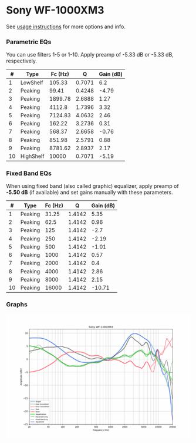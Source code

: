 # Sony WF-1000XM3
See [usage instructions](https://github.com/jaakkopasanen/AutoEq#usage) for more options and info.

### Parametric EQs
You can use filters 1-5 or 1-10. Apply preamp of -5.33 dB or -5.33 dB, respectively.

|   # | Type      |   Fc (Hz) |      Q |   Gain (dB) |
|-----|-----------|-----------|--------|-------------|
|   1 | LowShelf  |    105.33 | 0.7071 |        6.2  |
|   2 | Peaking   |     99.41 | 0.4248 |       -4.79 |
|   3 | Peaking   |   1899.78 | 2.6888 |        1.27 |
|   4 | Peaking   |   4112.8  | 1.7396 |        3.32 |
|   5 | Peaking   |   7124.83 | 4.0632 |        2.46 |
|   6 | Peaking   |    162.22 | 3.2736 |        0.31 |
|   7 | Peaking   |    568.37 | 2.6658 |       -0.76 |
|   8 | Peaking   |    851.98 | 2.5791 |        0.88 |
|   9 | Peaking   |   8781.62 | 2.8937 |        2.17 |
|  10 | HighShelf |  10000    | 0.7071 |       -5.19 |

### Fixed Band EQs
When using fixed band (also called graphic) equalizer, apply preamp of **-5.50 dB** (if available) and set gains manually with these parameters.

|   # | Type    |   Fc (Hz) |      Q |   Gain (dB) |
|-----|---------|-----------|--------|-------------|
|   1 | Peaking |     31.25 | 1.4142 |        5.35 |
|   2 | Peaking |     62.5  | 1.4142 |        0.96 |
|   3 | Peaking |    125    | 1.4142 |       -2.7  |
|   4 | Peaking |    250    | 1.4142 |       -2.19 |
|   5 | Peaking |    500    | 1.4142 |       -1.01 |
|   6 | Peaking |   1000    | 1.4142 |        0.57 |
|   7 | Peaking |   2000    | 1.4142 |        0.4  |
|   8 | Peaking |   4000    | 1.4142 |        2.86 |
|   9 | Peaking |   8000    | 1.4142 |        2.15 |
|  10 | Peaking |  16000    | 1.4142 |      -10.71 |

### Graphs
![](./Sony%20WF-1000XM3.png)
